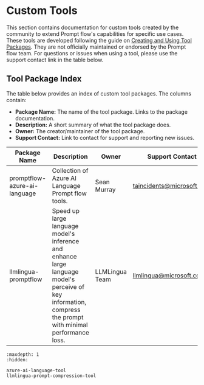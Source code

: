 # Custom Tools 

This section contains documentation for custom tools created by the community to extend Prompt flow's capabilities for specific use cases. These tools are developed following the guide on [Creating and Using Tool Packages](../../how-to-guides/develop-a-tool/create-and-use-tool-package.md). They are not officially maintained or endorsed by the Prompt flow team. For questions or issues when using a tool, please use the support contact link in the table below.

## Tool Package Index 

The table below provides an index of custom tool packages. The columns contain:

- **Package Name:** The name of the tool package. Links to the package documentation.
- **Description:** A short summary of what the tool package does.
- **Owner:** The creator/maintainer of the tool package.
- **Support Contact:** Link to contact for support and reporting new issues.

| Package Name | Description | Owner | Support Contact |  
|-|-|-|-|
| promptflow-azure-ai-language | Collection of Azure AI Language Prompt flow tools. | Sean Murray | taincidents@microsoft.com |
|llmlingua-promptflow|Speed up large language model's inference and enhance large language model's perceive of key information, compress the prompt with minimal performance loss.| LLMLingua Team|llmlingua@microsoft.com|

```{toctree}
:maxdepth: 1
:hidden:

azure-ai-language-tool
llmlingua-prompt-compression-tool
```
